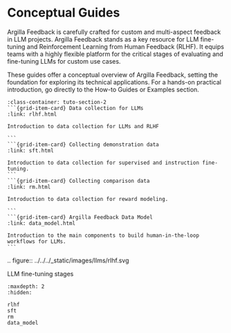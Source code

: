 # Conceptual Guides
Argilla Feedback is carefully crafted for custom and multi-aspect feedback in LLM projects. Argilla Feedback stands as a key resource for LLM fine-tuning and Reinforcement Learning from Human Feedback (RLHF). It equips teams with a highly flexible platform for the critical stages of evaluating and fine-tuning LLMs for custom use cases.

These guides offer a conceptual overview of Argilla Feedback, setting the foundation for exploring its technical applications. For a hands-on practical introduction, go directly to the How-to Guides or Examples section.


````{grid}  1 1 3 3
:class-container: tuto-section-2
```{grid-item-card} Data collection for LLMs
:link: rlhf.html

Introduction to data collection for LLMs and RLHF

```
```{grid-item-card} Collecting demonstration data
:link: sft.html

Introduction to data collection for supervised and instruction fine-tuning.
```
```{grid-item-card} Collecting comparison data
:link: rm.html

Introduction to data collection for reward modeling.

```
```{grid-item-card} Argilla Feedback Data Model
:link: data_model.html

Introduction to the main components to build human-in-the-loop workflows for LLMs.
```
````

.. figure:: ../../../_static/images/llms/rlhf.svg

   LLM fine-tuning stages



```{toctree}
:maxdepth: 2
:hidden:

rlhf
sft
rm
data_model
```